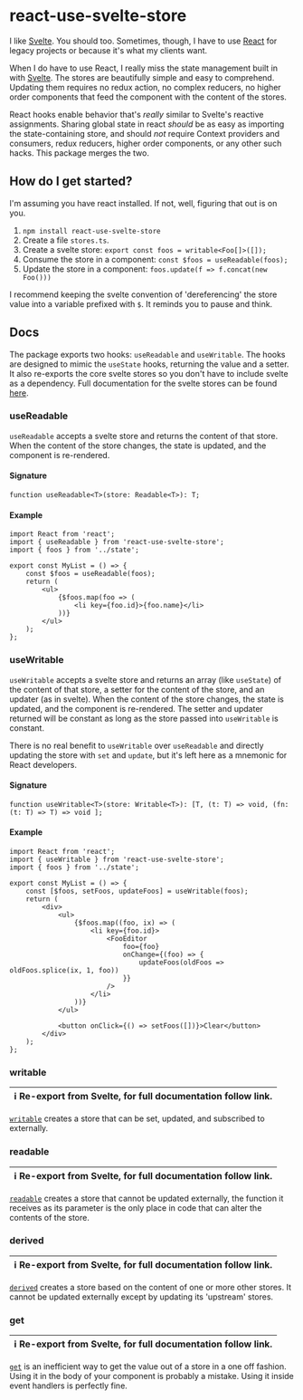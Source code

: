 # react-use-svelte-store

I like [Svelte](https://svelte.dev). You should too. Sometimes, though, I have to use [React](https://reactjs.com) for legacy projects or because it's what my clients want.

When I do have to use React, I really miss the state management built in with [Svelte](https://svelte.dev). The stores are beautifully simple and easy to comprehend. Updating them requires no redux action, no complex reducers, no higher order components that feed the component with the content of the stores.

React hooks enable behavior that's _really_ similar to Svelte's reactive assignments. Sharing global state in react _should_ be as easy as importing the state-containing store, and should _not_ require Context providers and consumers, redux reducers, higher order components, or any other such hacks. This package merges the two.

## How do I get started?

I'm assuming you have react installed. If not, well, figuring that out is on you.

 1. `npm install react-use-svelte-store`
 2. Create a file `stores.ts`.
 3. Create a svelte store: `export const foos = writable<Foo[]>([]);`
 4. Consume the store in a component: `const $foos = useReadable(foos);`
 5. Update the store in a component: `foos.update(f => f.concat(new Foo()))`

I recommend keeping the svelte convention of 'dereferencing' the store value into a variable prefixed with `$`. It reminds you to pause and think.

## Docs

The package exports two hooks: `useReadable` and `useWritable`. The hooks are designed to mimic the `useState` hooks, returning the value and a setter. It also re-exports the core svelte stores so you don't have to include svelte as a dependency. Full documentation for the svelte stores can be found [here](https://svelte.dev/docs#svelte_store).

### useReadable

`useReadable` accepts a svelte store and returns the content of that store. When the content of the store changes, the state is updated, and the component is re-rendered.

#### Signature

```
function useReadable<T>(store: Readable<T>): T;
```

#### Example

```
import React from 'react';
import { useReadable } from 'react-use-svelte-store';
import { foos } from '../state';

export const MyList = () => {
    const $foos = useReadable(foos);
    return (
        <ul>
            {$foos.map(foo => (
                <li key={foo.id}>{foo.name}</li>
            ))}
        </ul>
    );
};
```

### useWritable

`useWritable` accepts a svelte store and returns an array (like `useState`) of the content of that store, a setter for the content of the store, and an updater (as in svelte). When the content of the store changes, the state is updated, and the component is re-rendered. The setter and updater returned will be constant as long as the store passed into `useWritable` is constant.

There is no real benefit to `useWritable` over `useReadable` and directly updating the store with `set` and `update`, but it's left here as a mnemonic for React developers.

#### Signature

```
function useWritable<T>(store: Writable<T>): [T, (t: T) => void, (fn: (t: T) => T) => void ];
```

#### Example

```
import React from 'react';
import { useWritable } from 'react-use-svelte-store';
import { foos } from '../state';

export const MyList = () => {
    const [$foos, setFoos, updateFoos] = useWritable(foos);
    return (
        <div>
            <ul>
                {$foos.map((foo, ix) => (
                    <li key={foo.id}>
                        <FooEditor
                            foo={foo}
                            onChange={(foo) => {
                                updateFoos(oldFoos => oldFoos.splice(ix, 1, foo))
                            }}
                        />
                    </li>
                ))}
            </ul>

            <button onClick={() => setFoos([])}>Clear</button>
        </div>
    );
};
```

### writable

| :information_source: Re-export from Svelte, for full documentation follow link. |
|:--------------------------------|

[`writable`](https://svelte.dev/docs#writable) creates a store that can be set, updated, and subscribed to externally.

### readable

| :information_source: Re-export from Svelte, for full documentation follow link. |
|:--------------------------------|

[`readable`](https://svelte.dev/docs#readable) creates a store that cannot be updated externally, the function it receives as its parameter is the only place in code that can alter the contents of the store.

### derived

| :information_source: Re-export from Svelte, for full documentation follow link. |
|:--------------------------------|

[`derived`](https://svelte.dev/docs#derived) creates a store based on the content of one or more other stores. It cannot be updated externally except by updating its 'upstream' stores.

### get

| :information_source: Re-export from Svelte, for full documentation follow link. |
|:--------------------------------|

[`get`](https://svelte.dev/docs#get) is an inefficient way to get the value out of a store in a one off fashion. Using it in the body of your component is probably a mistake. Using it inside event handlers is perfectly fine.
